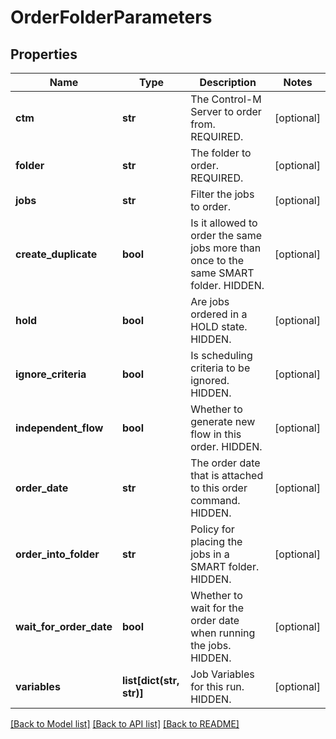 # OrderFolderParameters

## Properties
Name | Type | Description | Notes
------------ | ------------- | ------------- | -------------
**ctm** | **str** | The Control-M Server to order from. REQUIRED. | [optional] 
**folder** | **str** | The folder to order. REQUIRED. | [optional] 
**jobs** | **str** | Filter the jobs to order. | [optional] 
**create_duplicate** | **bool** | Is it allowed to order the same jobs more than once to the same SMART folder. HIDDEN. | [optional] 
**hold** | **bool** | Are jobs ordered in a HOLD state. HIDDEN. | [optional] 
**ignore_criteria** | **bool** | Is scheduling criteria to be ignored. HIDDEN. | [optional] 
**independent_flow** | **bool** | Whether to generate new flow in this order. HIDDEN. | [optional] 
**order_date** | **str** | The order date that is attached to this order command. HIDDEN. | [optional] 
**order_into_folder** | **str** | Policy for placing the jobs in a SMART folder. HIDDEN. | [optional] 
**wait_for_order_date** | **bool** | Whether to wait for the order date when running the jobs. HIDDEN. | [optional] 
**variables** | **list[dict(str, str)]** | Job Variables for this run. HIDDEN. | [optional] 

[[Back to Model list]](../README.md#documentation-for-models) [[Back to API list]](../README.md#documentation-for-api-endpoints) [[Back to README]](../README.md)


